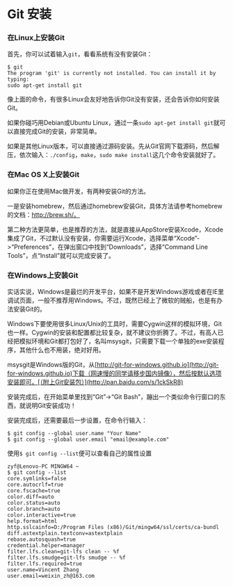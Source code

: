 # Git 安装
### 在Linux上安装Git
首先，你可以试着输入`git`，看看系统有没有安装Git：
````
$ git
The program 'git' is currently not installed. You can install it by typing:
sudo apt-get install git
````
像上面的命令，有很多Linux会友好地告诉你Git没有安装，还会告诉你如何安装Git。

如果你碰巧用Debian或Ubuntu Linux，通过一条`sudo apt-get install git`就可以直接完成Git的安装，非常简单。

如果是其他Linux版本，可以直接通过源码安装。先从Git官网下载源码，然后解压，依次输入：`./config`，`make`，`sudo make install`这几个命令安装就好了。

### 在Mac OS X上安装Git

如果你正在使用Mac做开发，有两种安装Git的方法。

一是安装homebrew，然后通过homebrew安装Git，具体方法请参考homebrew的文档：http://brew.sh/。

第二种方法更简单，也是推荐的方法，就是直接从AppStore安装Xcode，Xcode集成了Git，不过默认没有安装，你需要运行Xcode，选择菜单“Xcode”->“Preferences”，在弹出窗口中找到“Downloads”，选择“Command Line Tools”，点“Install”就可以完成安装了。

### 在Windows上安装Git

实话实说，Windows是最烂的开发平台，如果不是开发Windows游戏或者在IE里调试页面，一般不推荐用Windows。不过，既然已经上了微软的贼船，也是有办法安装Git的。

Windows下要使用很多Linux/Unix的工具时，需要Cygwin这样的模拟环境，Git也一样。Cygwin的安装和配置都比较复杂，就不建议你折腾了。不过，有高人已经把模拟环境和Git都打包好了，名叫msysgit，只需要下载一个单独的exe安装程序，其他什么也不用装，绝对好用。

msysgit是Windows版的Git，从[http://git-for-windows.github.io](http://git-for-windows.github.io)下载（网速慢的同学请移步国内镜像），然后按默认选项安装即可。[（附上Git安装包）](http://pan.baidu.com/s/1ckSkR8)

安装完成后，在开始菜单里找到“Git”->“Git Bash”，蹦出一个类似命令行窗口的东西，就说明Git安装成功！

安装完成后，还需要最后一步设置，在命令行输入：
````
$ git config --global user.name "Your Name"
$ git config --global user.email "email@example.com"
````
使用`$ git config --list`便可以查看自己的属性设置
````
zyf@Lenovo-PC MINGW64 ~
$ git config --list
core.symlinks=false
core.autocrlf=true
core.fscache=true
color.diff=auto
color.status=auto
color.branch=auto
color.interactive=true
help.format=html
http.sslcainfo=D:/Program Files (x86)/Git/mingw64/ssl/certs/ca-bundl
diff.astextplain.textconv=astextplain
rebase.autosquash=true
credential.helper=manager
filter.lfs.clean=git-lfs clean -- %f
filter.lfs.smudge=git-lfs smudge -- %f
filter.lfs.required=true
user.name=Vincent Zhang
user.email=weixin_zh@163.com
````
